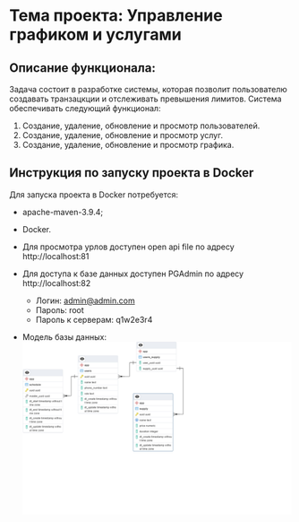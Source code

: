# Тема проекта: Управление графиком и услугами

## Описание функционала:

Задача состоит в разработке системы, которая позволит пользователю создавать транзацкции и отслеживать превышения лимитов. Система обеспечивать следующий функционал:

1. Создание, удаление, обновление и просмотр пользователей.
2. Создание, удаление, обновление и просмотр услуг.
3. Создание, удаление, обновление и просмотр графика.

## Инструкция по запуску проекта в Docker

Для запуска проекта в Docker потребуется:
- apache-maven-3.9.4;
- Docker.

- Для просмотра урлов доступен open api file по адресу http://localhost:81
- Для доступа к базе данных доступен PGAdmin по адресу http://localhost:82
   - Логин: admin@admin.com
   - Пароль: root
   - Пароль к серверам: q1w2e3r4
- Модель базы данных:
![Модель базы данных](model.png)
         
   